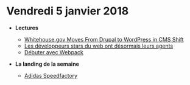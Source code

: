Vendredi 5 janvier 2018
===========================

- **Lectures**
    + [Whitehouse.gov Moves From Drupal to WordPress in CMS Shift](http://www.eweek.com/enterprise-apps/whitehouse.gov-moves-from-drupal-to-wordpress-in-cms-shift)
    + [Les développeurs stars du web ont désormais leurs agents](http://www.lemonde.fr/campus/article/2018/01/01/les-developpeurs-stars-du-web-ont-desormais-leurs-agents_5236510_4401467.html)
    + [Débuter avec Webpack](https://www.alsacreations.com/tuto/lire/1754-debuter-avec-)

- **La landing de la semaine**
    + [Adidas Speedfactory](https://www.adidas.fr/speedfactory)
